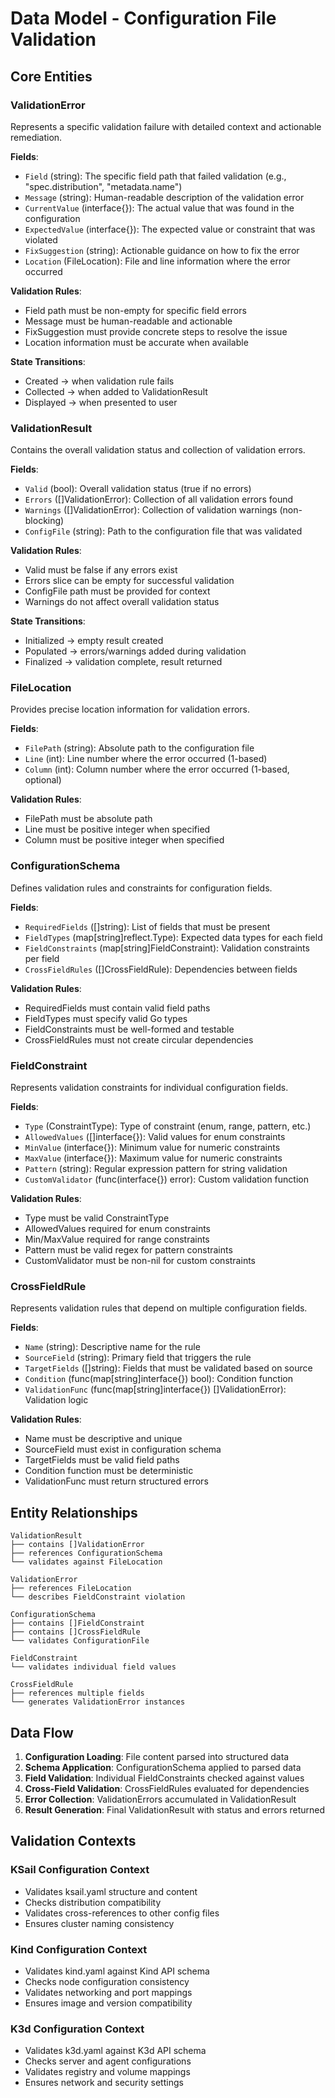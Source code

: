 # Data Model - Configuration File Validation

## Core Entities

### ValidationError

Represents a specific validation failure with detailed context and actionable remediation.

**Fields**:

- `Field` (string): The specific field path that failed validation (e.g., "spec.distribution", "metadata.name")
- `Message` (string): Human-readable description of the validation error
- `CurrentValue` (interface{}): The actual value that was found in the configuration
- `ExpectedValue` (interface{}): The expected value or constraint that was violated
- `FixSuggestion` (string): Actionable guidance on how to fix the error
- `Location` (FileLocation): File and line information where the error occurred

**Validation Rules**:

- Field path must be non-empty for specific field errors
- Message must be human-readable and actionable
- FixSuggestion must provide concrete steps to resolve the issue
- Location information must be accurate when available

**State Transitions**:

- Created → when validation rule fails
- Collected → when added to ValidationResult
- Displayed → when presented to user

### ValidationResult

Contains the overall validation status and collection of validation errors.

**Fields**:

- `Valid` (bool): Overall validation status (true if no errors)
- `Errors` ([]ValidationError): Collection of all validation errors found
- `Warnings` ([]ValidationError): Collection of validation warnings (non-blocking)
- `ConfigFile` (string): Path to the configuration file that was validated

**Validation Rules**:

- Valid must be false if any errors exist
- Errors slice can be empty for successful validation
- ConfigFile path must be provided for context
- Warnings do not affect overall validation status

**State Transitions**:

- Initialized → empty result created
- Populated → errors/warnings added during validation
- Finalized → validation complete, result returned

### FileLocation

Provides precise location information for validation errors.

**Fields**:

- `FilePath` (string): Absolute path to the configuration file
- `Line` (int): Line number where the error occurred (1-based)
- `Column` (int): Column number where the error occurred (1-based, optional)

**Validation Rules**:

- FilePath must be absolute path
- Line must be positive integer when specified
- Column must be positive integer when specified

### ConfigurationSchema

Defines validation rules and constraints for configuration fields.

**Fields**:

- `RequiredFields` ([]string): List of fields that must be present
- `FieldTypes` (map[string]reflect.Type): Expected data types for each field
- `FieldConstraints` (map[string]FieldConstraint): Validation constraints per field
- `CrossFieldRules` ([]CrossFieldRule): Dependencies between fields

**Validation Rules**:

- RequiredFields must contain valid field paths
- FieldTypes must specify valid Go types
- FieldConstraints must be well-formed and testable
- CrossFieldRules must not create circular dependencies

### FieldConstraint

Represents validation constraints for individual configuration fields.

**Fields**:

- `Type` (ConstraintType): Type of constraint (enum, range, pattern, etc.)
- `AllowedValues` ([]interface{}): Valid values for enum constraints
- `MinValue` (interface{}): Minimum value for numeric constraints
- `MaxValue` (interface{}): Maximum value for numeric constraints
- `Pattern` (string): Regular expression pattern for string validation
- `CustomValidator` (func(interface{}) error): Custom validation function

**Validation Rules**:

- Type must be valid ConstraintType
- AllowedValues required for enum constraints
- Min/MaxValue required for range constraints
- Pattern must be valid regex for pattern constraints
- CustomValidator must be non-nil for custom constraints

### CrossFieldRule

Represents validation rules that depend on multiple configuration fields.

**Fields**:

- `Name` (string): Descriptive name for the rule
- `SourceField` (string): Primary field that triggers the rule
- `TargetFields` ([]string): Fields that must be validated based on source
- `Condition` (func(map[string]interface{}) bool): Condition function
- `ValidationFunc` (func(map[string]interface{}) []ValidationError): Validation logic

**Validation Rules**:

- Name must be descriptive and unique
- SourceField must exist in configuration schema
- TargetFields must be valid field paths
- Condition function must be deterministic
- ValidationFunc must return structured errors

## Entity Relationships

```
ValidationResult
├── contains []ValidationError
├── references ConfigurationSchema
└── validates against FileLocation

ValidationError
├── references FileLocation
└── describes FieldConstraint violation

ConfigurationSchema
├── contains []FieldConstraint
├── contains []CrossFieldRule
└── validates ConfigurationFile

FieldConstraint
└── validates individual field values

CrossFieldRule
├── references multiple fields
└── generates ValidationError instances
```

## Data Flow

1. **Configuration Loading**: File content parsed into structured data
2. **Schema Application**: ConfigurationSchema applied to parsed data
3. **Field Validation**: Individual FieldConstraints checked against values
4. **Cross-Field Validation**: CrossFieldRules evaluated for dependencies
5. **Error Collection**: ValidationErrors accumulated in ValidationResult
6. **Result Generation**: Final ValidationResult with status and errors returned

## Validation Contexts

### KSail Configuration Context

- Validates ksail.yaml structure and content
- Checks distribution compatibility
- Validates cross-references to other config files
- Ensures cluster naming consistency

### Kind Configuration Context

- Validates kind.yaml against Kind API schema
- Checks node configuration consistency
- Validates networking and port mappings
- Ensures image and version compatibility

### K3d Configuration Context

- Validates k3d.yaml against K3d API schema
- Checks server and agent configurations
- Validates registry and volume mappings
- Ensures network and security settings
